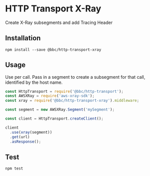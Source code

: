 # HTTP Transport X-Ray
Create X-Ray subsegments and add Tracing Header

## Installation

```
npm install --save @bbc/http-transport-xray
```

## Usage

Use per call.
Pass in a segment to create a subsegment for that call, identified by the host name.

```js
const HttpTransport = require('@bbc/http-transport');
const AWSXRay = require('aws-xray-sdk');
const xray = require('@bbc/http-transport-xray').middleware;

const segment = new AWSXRay.Segment('mySegment');

const client = HttpTransport.createClient();

client
  .use(xray(segment))
  .get(url)
  .asResponse();
```

## Test

```
npm test
```
